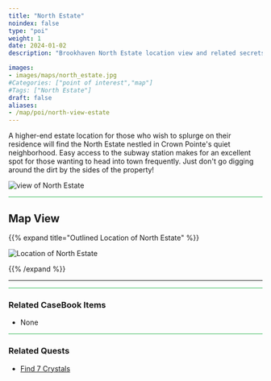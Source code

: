 ```yaml
---
title: "North Estate"
noindex: false
type: "poi"
weight: 1
date: 2024-01-02
description: "Brookhaven North Estate location view and related secrets"

images:
- images/maps/north_estate.jpg
#Categories: ["point of interest","map"]
#Tags: ["North Estate"]
draft: false
aliases:
- /map/poi/north-view-estate
--- 
```


A higher-end estate location for those who wish to splurge on their residence will find the North Estate nestled in Crown Pointe's quiet neighborhood. Easy access to the subway station makes for an excellent spot for those wanting to head into town frequently. Just don't go digging around the dirt by the sides of the property!

![view of North Estate](/images/maps/north_estate.jpg)


<hr style="background-color: #28b44c" size=8>

## Map View

{{% expand title="Outlined Location of North Estate" %}}

![Location of North Estate](/images/maps/north-estate.png)

{{% /expand %}}

---


<hr style="background-color: #28b44c" size=8>

### Related CaseBook Items

- None

<hr style="background-color: #28b44c" size=8>

### Related Quests

- [Find 7 Crystals](lore/quests/find_7_crystals/)